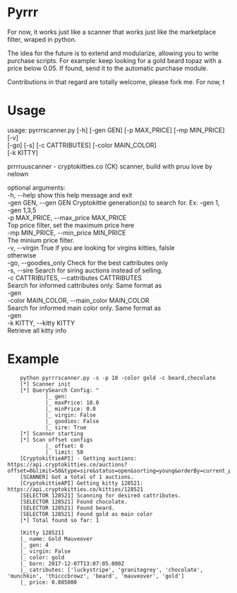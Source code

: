 # Pyrrr
For now, it works just like a scanner that works just like the marketplace filter, wraped in python.

The idea for the future is to extend and modularize, allowing you to write purchase scripts. For example: keep looking for a gold beard topaz with a price below 0.05. If found, send it to the automatic purchase module.

Contributions in that regard are totally welcome, please fork me.
For now, t

# Usage

usage: pyrrrscanner.py [-h] [-gen GEN] [-p MAX_PRICE] [-mp MIN_PRICE] [-v]                               
                       [-go] [-s] [-c CATTRIBUTES] [-color MAIN_COLOR]                                   
                       [-k KITTY]                   

prrrruuscanner - cryptokitties.co (CK) scanner, build with pruu love by nelown                           

optional arguments:                                 
  -h, --help            show this help message and exit                                                  
  -gen GEN, --gen GEN   Cryptokittie generation(s) to search for. Ex: -gen 1,                            
                        -gen 1,3,5                  
  -p MAX_PRICE, --max_price MAX_PRICE               
                        Top price filter, set the maximum price here                                     
  -mp MIN_PRICE, --min_price MIN_PRICE              
                        The minium price filter.    
  -v, --virgin          True if you are looking for virgins kitties, falsle                              
                        otherwise                   
  -go, --goodies_only   Check for the best cattributes only                                              
  -s, --sire            Search for siring auctions instead of selling.                                   
  -c CATTRIBUTES, --cattributes CATTRIBUTES         
                        Search for informed cattributes only. Same format as                             
                        -gen                        
  -color MAIN_COLOR, --main_color MAIN_COLOR        
                        Search for informed main color only. Same format as                              
                        -gen                        
  -k KITTY, --kitty KITTY                           
                        Retrieve all kitty info

# Example

        python pyrrrscanner.py -s -p 10 -color gold -c beard,chocolate
        [*] Scanner init
        [*] QuerySearch Config: "
                |_ gen:
                |_ maxPrice: 10.0
                |_ minPrice: 0.0
                |_ virgin: False
                |_ goodies: False
                |_ sire: True
        [*] Scanner starting
        [*] Scan offset configs
                |_ offset: 0
                |_ limit: 50
        [CryptokittieAPI] - Getting auctions: https://api.cryptokitties.co/auctions?offset=0&limit=50&type=sire&status=open&sorting=young&orderBy=current_price&orderDirection=asc&search=+beard+chocolate+gold
        [SCANNER] Got a total of 1 auctions.
        [CryptokittieAPI] Getting kitty 128521: https://api.cryptokitties.co/kitties/128521
        [SELECTOR 128521] Scanning for desired cattributes.
        [SELECTOR 128521] Found chocolate.
        [SELECTOR 128521] Found beard.
        [SELECTOR 128521] Found gold as main color
        [*] Total found so far: 1

        [Kitty 128521]
        |_ name: Gold Mauveover
        |_ gen: 4
        |_ virgin: False
        |_ color: gold
        |_ born: 2017-12-07T13:07:05.000Z
        |_ catributes: ['luckystripe', 'granitegrey', 'chocolate', 'munchkin', 'thicccbrowz', 'beard', 'mauveover', 'gold']
        |_ price: 0.085000
